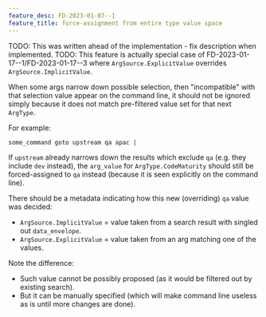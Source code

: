 ```yaml
---
feature_desc: FD-2023-01-07--1
feature_title: force-assignment from entire type value space
---
```

TODO: This was written ahead of the implementation - fix description when implemented.
TODO: This feature is actually special case of FD-2023-01-17--1/FD-2023-01-17--3 where `ArgSource.ExplicitValue` overrides `ArgSource.ImplicitValue`.

When some args narrow down possible selection,
then "incompatible" with that selection value appear on the command line,
it should not be ignored simply because it does not match pre-filtered value set for that next `ArgType`.

For example:

```
some_command goto upstream qa apac |
```

If `upstream` already narrows down the results which exclude `qa`
(e.g. they include `dev` instead), the `arg_value` for `ArgType.CodeMaturity`
should still be forced-assigned to `qa` instead (because it is seen explicitly on the command line).

There should be a metadata indicating how this new (overriding) `qa` value was decided:
*   `ArgSource.ImplicitValue` = value taken from a search result with singled out `data_envelope`.
*   `ArgSource.ExplicitValue` = value taken from an arg matching one of the values.

Note the difference:
*   Such value cannot be possibly proposed (as it would be filtered out by existing search).
*   But it can be manually specified (which will make command line useless as is until more changes are done).
